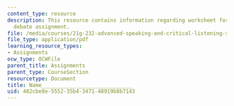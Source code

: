 ```yaml
---
content_type: resource
description: This resource contains information regarding worksheet for the impromptu
  debate assignment.
file: /media/courses/21g-232-advanced-speaking-and-critical-listening-skills-els-spring-2007/482cbe8e555235b4347148919b8b7143_MIT21G_232S07_deb_workshee.pdf
file_type: application/pdf
learning_resource_types:
- Assignments
ocw_type: OCWFile
parent_title: Assignments
parent_type: CourseSection
resourcetype: Document
title: Name_____________________________
uid: 482cbe8e-5552-35b4-3471-48919b8b7143
---
```

